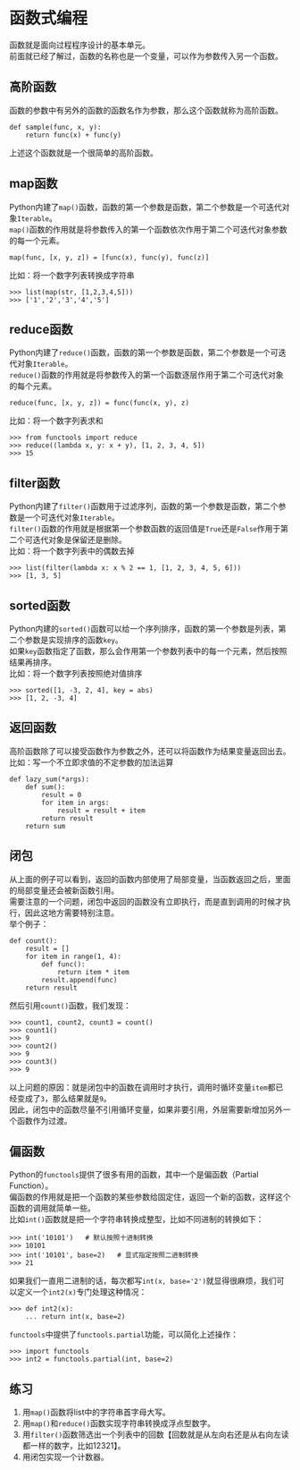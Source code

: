 # 函数式编程
函数就是面向过程程序设计的基本单元。    
前面就已经了解过，函数的名称也是一个变量，可以作为参数传入另一个函数。    

## 高阶函数
函数的参数中有另外的函数的函数名作为参数，那么这个函数就称为高阶函数。    

	def sample(func, x, y):
		return func(x) + func(y)

上述这个函数就是一个很简单的高阶函数。    

## map函数
Python内建了`map()`函数，函数的第一个参数是函数，第二个参数是一个可迭代对象`Iterable`。    
`map()`函数的作用就是将参数传入的第一个函数依次作用于第二个可迭代对象参数的每一个元素。    

	map(func, [x, y, z]) = [func(x), func(y), func(z)]

比如：将一个数字列表转换成字符串
	
	>>> list(map(str, [1,2,3,4,5]))
	>>> ['1','2','3','4','5']

## reduce函数
Python内建了`reduce()`函数，函数的第一个参数是函数，第二个参数是一个可迭代对象`Iterable`。    
`reduce()`函数的作用就是将参数传入的第一个函数逐层作用于第二个可迭代对象的每个元素。    

	reduce(func, [x, y, z]) = func(func(x, y), z)

比如：将一个数字列表求和

	>>> from functools import reduce
	>>> reduce((lambda x, y: x + y), [1, 2, 3, 4, 5])
	>>> 15

## filter函数
Python内建了`filter()`函数用于过滤序列，函数的第一个参数是函数，第二个参数是一个可迭代对象`Iterable`。    
`filter()`函数的作用就是根据第一个参数函数的返回值是`True`还是`False`作用于第二个可迭代对象是保留还是删除。     
比如：将一个数字列表中的偶数去掉    

	>>> list(filter(lambda x: x % 2 == 1, [1, 2, 3, 4, 5, 6]))
	>>> [1, 3, 5]

## sorted函数
Python内建的`sorted()`函数可以给一个序列排序，函数的第一个参数是列表，第二个参数是实现排序的函数`key`。    
如果`key`函数指定了函数，那么会作用第一个参数列表中的每一个元素，然后按照结果再排序。    
比如：将一个数字列表按照绝对值排序

	>>> sorted([1, -3, 2, 4], key = abs)
	>>> [1, 2, -3, 4]

## 返回函数
高阶函数除了可以接受函数作为参数之外，还可以将函数作为结果变量返回出去。    
比如：写一个不立即求值的不定参数的加法运算    

	def lazy_sum(*args):
		def sum():
			result = 0
			for item in args:
				result = result + item
			return result
		return sum

## 闭包
从上面的例子可以看到，返回的函数内部使用了局部变量，当函数返回之后，里面的局部变量还会被新函数引用。   
需要注意的一个问题，闭包中返回的函数没有立即执行，而是直到调用的时候才执行，因此这地方需要特别注意。    
举个例子：    

	def count():
		result = []
		for item in range(1, 4):
			def func():
				return item * item
			result.append(func)
		return result

然后引用`count()`函数，我们发现：

	>>> count1, count2, count3 = count()
	>>> count1()
	>>> 9
	>>> count2()
	>>> 9
	>>> count3()
	>>> 9

以上问题的原因：就是闭包中的函数在调用时才执行，调用时循环变量`item`都已经变成了`3`，那么结果就是`9`。    
因此，闭包中的函数尽量不引用循环变量，如果非要引用，外层需要新增加另外一个函数作为过渡。    

## 偏函数
Python的`functools`提供了很多有用的函数，其中一个是偏函数（Partial Function）。    
偏函数的作用就是把一个函数的某些参数给固定住，返回一个新的函数，这样这个函数的调用就简单一些。    
比如`int()`函数就是把一个字符串转换成整型，比如不同进制的转换如下：    

	>>> int('10101')   # 默认按照十进制转换
	>>> 10101
	>>> int('10101', base=2)   # 显式指定按照二进制转换
	>>> 21

如果我们一直用二进制的话，每次都写`int(x, base='2')`就显得很麻烦，我们可以定义一个`int2(x)`专门处理这种情况：    

	>>> def int2(x):
		... return int(x, base=2)

`functools`中提供了`functools.partial`功能，可以简化上述操作：

	>>> import functools
	>>> int2 = functools.partial(int, base=2)

## 练习
1. 用`map()`函数将list中的字符串首字母大写。
2. 用`map()`和`reduce()`函数实现字符串转换成浮点型数字。
3. 用`filter()`函数筛选出一个列表中的回数【回数就是从左向右还是从右向左读都一样的数字，比如12321】。
4. 用闭包实现一个计数器。
